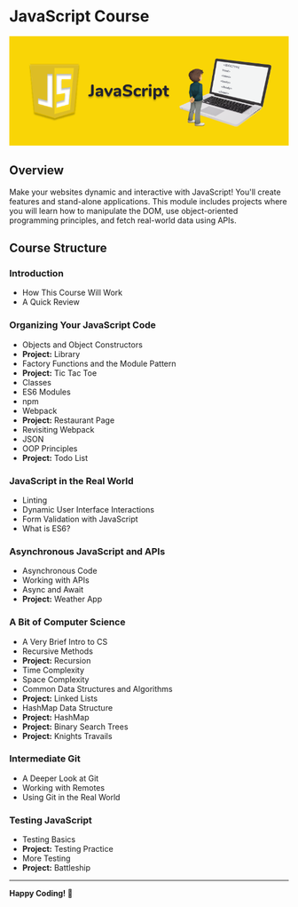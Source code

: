 # JavaScript Course

![JavaScript Logo](4482fe09d95a0be765154b9cefff5e07f7fc32ff.png)

## Overview
Make your websites dynamic and interactive with JavaScript! You'll create features and stand-alone applications. This module includes projects where you will learn how to manipulate the DOM, use object-oriented programming principles, and fetch real-world data using APIs.

## Course Structure
### Introduction
- How This Course Will Work
- A Quick Review

### Organizing Your JavaScript Code
- Objects and Object Constructors
- **Project:** Library
- Factory Functions and the Module Pattern
- **Project:** Tic Tac Toe
- Classes
- ES6 Modules
- npm
- Webpack
- **Project:** Restaurant Page
- Revisiting Webpack
- JSON
- OOP Principles
- **Project:** Todo List

### JavaScript in the Real World
- Linting
- Dynamic User Interface Interactions
- Form Validation with JavaScript
- What is ES6?

### Asynchronous JavaScript and APIs
- Asynchronous Code
- Working with APIs
- Async and Await
- **Project:** Weather App

### A Bit of Computer Science
- A Very Brief Intro to CS
- Recursive Methods
- **Project:** Recursion
- Time Complexity
- Space Complexity
- Common Data Structures and Algorithms
- **Project:** Linked Lists
- HashMap Data Structure
- **Project:** HashMap
- **Project:** Binary Search Trees
- **Project:** Knights Travails

### Intermediate Git
- A Deeper Look at Git
- Working with Remotes
- Using Git in the Real World

### Testing JavaScript
- Testing Basics
- **Project:** Testing Practice
- More Testing
- **Project:** Battleship

---
**Happy Coding! 🚀**
